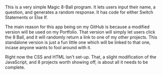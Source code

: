 This is a very simple Magic 8-Ball program. It lets users input their name, a question, and generates a random response. It has code for either Switch Statements or Else If.

The main reason for this app being on my GitHub is because a modified version will be used on my Portfolio. That version will simply let users click the 8 Ball, and it will randomly return a link to one of my other projects. This standalone version is just a fun little one which will be linked to that one, incase anyone wants to fool around with it.

Right now the CSS and HTML isn't set-up. That, a slight modification of the JavaScript, and 8 projects worth showing off, is about all it needs to be complete.